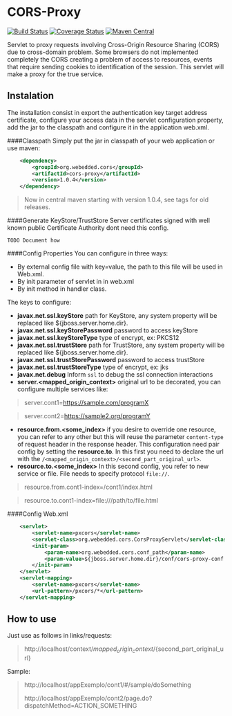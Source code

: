CORS-Proxy
=================
[![Build Status](https://travis-ci.org/voiski/cors-proxy.svg?branch=master)](https://travis-ci.org/voiski/cors-proxy)
[![Coverage Status](https://coveralls.io/repos/voiski/cors-proxy/badge.svg?branch=master&service=github)](https://coveralls.io/github/voiski/cors-proxy?branch=master)
[![Maven Central](https://maven-badges.herokuapp.com/maven-central/org.webedded.cors/cors-proxy/badge.svg)](https://maven-badges.herokuapp.com/maven-central/org.webedded.cors/cors-proxy)

Servlet to proxy requests involving Cross-Origin Resource Sharing (CORS) due to cross-domain problem. Some browsers do not implemented completely the CORS creating a problem of access to resources, events that require sending cookies to identification of the session. This servlet will make a proxy for the true service.

Instalation
--------------------
The installation consist in export the authentication key target address certificate, configure your access data in the servlet configuration property, add the jar to the classpath and configure it in the application web.xml.

####Classpath
Simply put the jar in classpath of your web application or use maven:

```xml
	<dependency>
		<groupId>org.webedded.cors</groupId>
		<artifactId>cors-proxy</artifactId>
		<version>1.0.4</version>
	</dependency>
```


> Now in central maven starting with version 1.0.4, see tags for old releases.

####Generate KeyStore/TrustStore
Server certificates signed with well known public Certificate Authority dont need this config.

`TODO Document how`

####Config Properties
You can configure in three ways:

- By external config file with key=value, the path to this file will be used in Web.xml.
- By init parameter of servlet in in web.xml
- By init method in handler class.

The keys to configure:

- **javax.net.ssl.keyStore** path for KeyStore, any system property will be replaced like ${jboss.server.home.dir}.
- **javax.net.ssl.keyStorePassword** password to access keyStore
- **javax.net.ssl.keyStoreType** type of encrypt, ex: PKCS12
- **javax.net.ssl.trustStore** path for TrustStore, any system property will be replaced like ${jboss.server.home.dir}.
- **javax.net.ssl.trustStorePassword** password to access trustStore
- **javax.net.ssl.trustStoreType** type of encrypt, ex: jks
- **javax.net.debug** Inform `ssl` to debug the ssl connection interactions
- **server.<mapped_origin_context>** original url to be decorated, you can configure multiple services like:

> server.cont1=https://sample.com/programX

> server.cont2=https://sample2.org/programY

- **resource.from.<some_index>** if you desire to override one resource, you can refer to any other but this will reuse the parameter `content-type` of request header in the response header. This configuration need pair config by setting the **resource.to**. In this first you need to declare the url with the `/<mapped_origin_context>/<second_part_original_url>`.
- **resource.to.<some_index>**  In this second config, you refer to new service or file. File needs to specify protocol `file://`.

> resource.from.cont1-index=/cont1/index.html

> resource.to.cont1-index=file:///path/to/file.html

####Config Web.xml
```xml
	<servlet>
		<servlet-name>pxcors</servlet-name>
		<servlet-class>org.webedded.cors.CorsProxyServlet</servlet-class>
		<init-param>
			<param-name>org.webedded.cors.conf_path</param-name>
			<param-value>${jboss.server.home.dir}/conf/cors-proxy-conf.properties</param-value>
		</init-param>
	</servlet>
	<servlet-mapping>
		<servlet-name>pxcors</servlet-name>
		<url-pattern>/pxcors/*</url-pattern>
	</servlet-mapping>
```


How to use
--------------------
Just use as follows in links/requests:

> http://localhost/context/${mapped_origin_context}/${second_part_original_url}

Sample:

> http://localhost/appExemplo/cont1/#/sample/doSomething
>
> http://localhost/appExemplo/cont2/page.do?dispatchMethod=ACTION_SOMETHING
